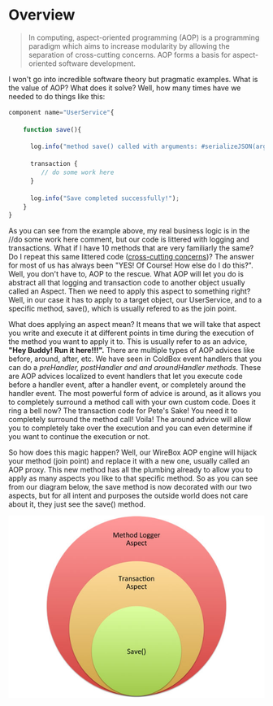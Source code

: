 # Overview

> In computing, aspect-oriented programming (AOP) is a programming paradigm which aims to increase modularity by allowing the separation of cross-cutting concerns. AOP forms a basis for aspect-oriented software development.

I won't go into incredible software theory but pragmatic examples. What is the value of AOP? What does it solve? Well, how many times have we needed to do things like this:

```javascript
component name="UserService"{

	function save(){

	  log.info("method save() called with arguments: #serializeJSON(arguments)#");

	  transaction {
	     // do some work here
	  }

	  log.info("Save completed successfully!");
	}
}
```

As you can see from the example above, my real business logic is in the //do some work here comment, but our code is littered with logging and transactions. What if I have 10 methods that are very familiarly the same? Do I repeat this same littered code ([cross-cutting concerns](http://en.wikipedia.org/wiki/Cross-cutting_concern))? The answer for most of us has always been "YES! Of Course! How else do I do this?". Well, you don't have to, AOP to the rescue. What AOP will let you do is abstract all that logging and transaction code to another object usually called an Aspect. Then we need to apply this aspect to something right? Well, in our case it has to apply to a target object, our UserService, and to a specific method, save(), which is usually refered to as the join point.

What does applying an aspect mean? It means that we will take that aspect you write and execute it at different points in time during the execution of the method you want to apply it to. This is usually refer to as an advice, <b>"Hey Buddy! Run it here!!!".</b> There are multiple types of AOP advices like before, around, after, etc. We have seen in ColdBox event handlers that you can do a <i>preHandler, postHandler and and aroundHandler methods</i>. These are AOP advices localized to event handlers that let you execute code before a handler event, after a handler event, or completely around the handler event. The most powerful form of advice is around, as it allows you to completely surround a method call with your own custom code. Does it ring a bell now? The transaction code for Pete's Sake! You need it to completely surround the method call! Voila! The around advice will allow you to completely take over the execution and you can even determine if you want to continue the execution or not.

So how does this magic happen? Well, our WireBox AOP engine will hijack your method (join point) and replace it with a new one, usually called an AOP proxy. This new method has all the plumbing already to allow you to apply as many aspects you like to that specific method. So as you can see from our diagram below, the save method is now decorated with our two aspects, but for all intent and purposes the outside world does not care about it, they just see the save() method.

<img src="../images/WireBoxAOP-MethodProxy.jpg" >
